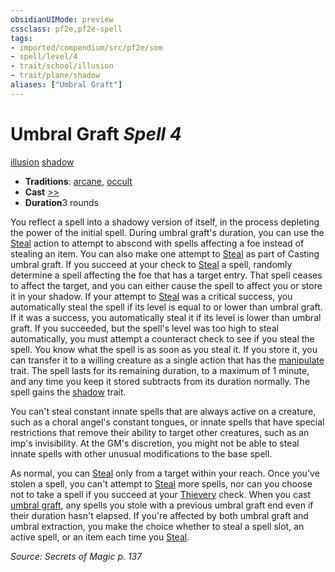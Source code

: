 ```yaml
---
obsidianUIMode: preview
cssclass: pf2e,pf2e-spell
tags:
- imported/compendium/src/pf2e/som
- spell/level/4
- trait/school/illusion
- trait/plane/shadow
aliases: ["Umbral Graft"]
---
```

# Umbral Graft *Spell 4*   
[illusion](illusion.md)  [shadow](rules/traits/shadow.md)  

- **Traditions**: [arcane](arcane.md), [occult](occult.md)
- **Cast** [>>](chapter-9-playing-the-game.md#Actions "Two-Action") 
- **Duration**3 rounds

You reflect a spell into a shadowy version of itself, in the process depleting the power of the initial spell. During umbral graft's duration, you can use the [Steal](steal.md) action to attempt to abscond with spells affecting a foe instead of stealing an item. You can also make one attempt to [Steal](steal.md) as part of Casting umbral graft. If you succeed at your check to [Steal](steal.md) a spell, randomly determine a spell affecting the foe that has a target entry. That spell ceases to affect the target, and you can either cause the spell to affect you or store it in your shadow. If your attempt to [Steal](steal.md) was a critical success, you automatically steal the spell if its level is equal to or lower than umbral graft. If it was a success, you automatically steal it if its level is lower than umbral graft. If you succeeded, but the spell's level was too high to steal automatically, you must attempt a counteract check to see if you steal the spell. You know what the spell is as soon as you steal it. If you store it, you can transfer it to a willing creature as a single action that has the [manipulate](manipulate.md) trait. The spell lasts for its remaining duration, to a maximum of 1 minute, and any time you keep it stored subtracts from its duration normally. The spell gains the [shadow](rules/traits/shadow.md) trait.

You can't steal constant innate spells that are always active on a creature, such as a choral angel's constant tongues, or innate spells that have special restrictions that remove their ability to target other creatures, such as an imp's invisibility. At the GM's discretion, you might not be able to steal innate spells with other unusual modifications to the base spell.

As normal, you can [Steal](steal.md) only from a target within your reach. Once you've stolen a spell, you can't attempt to [Steal](steal.md) more spells, nor can you choose not to take a spell if you succeed at your [Thievery](../skills.md#Thievery) check. When you cast [umbral graft](../../../..//TTRPGShare-Pathfinder-2E-Vault/compendium/spells/umbral-graft-som.md), any spells you stole with a previous umbral graft end even if their duration hasn't elapsed. If you're affected by both umbral graft and umbral extraction, you make the choice whether to steal a spell slot, an active spell, or an item each time you [Steal](steal.md).

*Source: Secrets of Magic p. 137*